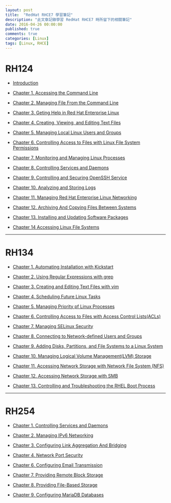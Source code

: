 ```yaml
---
layout: post
title:  "RedHat RHCE7 學習筆記"
description: "此文章記錄學習 RedHat RHCE7 時所留下的相關筆記"
date: 2016-04-26 00:00:00
published: true
comments: true
categories: [Linux]
tags: [Linux, RHCE]
---
```


RH124
=====

- [Introduction](https://github.com/godleon/godleon.github.io/blob/master/_posts/2016/2016-02-17-RHCE7-RH124-LearningNotes-CH01_03.md#intro)

- [Chapter 1. Accessing the Command Line](https://github.com/godleon/godleon.github.io/blob/master/_posts/2016/2016-02-17-RHCE7-RH124-LearningNotes-CH01_03.md#ch1)

- [Chapter 2. Managing File From the Command Line](https://github.com/godleon/godleon.github.io/blob/master/_posts/2016/2016-02-17-RHCE7-RH124-LearningNotes-CH01_03.md#ch2)

- [Chapter 3. Geting Help in Red Hat Enterprise Linux](https://github.com/godleon/godleon.github.io/blob/master/_posts/2016/2016-02-17-RHCE7-RH124-LearningNotes-CH01_03.md#ch3)

- [Chapter 4. Creating, Viewing, and Editing Text Files](https://github.com/godleon/godleon.github.io/blob/master/_posts/2016/2016-04-03-RHCE7-RH124-LearningNotes-CH04_06.md#ch4)

- [Chapter 5. Managing Local Linux Users and Groups](https://github.com/godleon/godleon.github.io/blob/master/_posts/2016/2016-04-03-RHCE7-RH124-LearningNotes-CH04_06.md#ch5)

- [Chapter 6. Controlling Access to Files with Linux File System Permissions](https://github.com/godleon/godleon.github.io/blob/master/_posts/2016/2016-04-03-RHCE7-RH124-LearningNotes-CH04_06.md#ch6)

- [Chapter 7. Monitoring and Managing Linux Processes](https://github.com/godleon/godleon.github.io/blob/master/_posts/2016/2016-04-14-RHCE7-RH124-LearningNotes-CH07_MonitoringAndManagingLinuxProcesses.md)

- [Chapter 8. Controlling Services and Daemons](https://github.com/godleon/godleon.github.io/blob/master/_posts/2016/2016-04-19-RHCE7-RH124-LearningNotes-CH08_ControllingServicesAndDaemons.md)

- [Chapter 9. Controlling and Securing OpenSSH Service](https://github.com/godleon/godleon.github.io/blob/master/_posts/2016/2016-04-20-RHCE7-RH124-LearningNotes-CH09_ConfiguringAndSecuringOpenSSHService.md)

- [Chapter 10. Analyzing and Storing Logs](https://github.com/godleon/godleon.github.io/blob/master/_posts/2016/2016-04-25-RHCE7-RH124-LearningNotes-CH10_AnalyzingAndStoringLogs.md)

- [Chapter 11. Managing Red Hat Enterprise Linux Networking](https://github.com/godleon/godleon.github.io/blob/master/_posts/2016/2016-04-26-RHCE7-RH124-LearningNotes-CH11_ManagingRedHatEnterpriseLinuxNetworking.md)

- [Chapter 12. Archiving And Copying Files Between Systems](https://github.com/godleon/godleon.github.io/blob/master/_posts/2016/2016-04-27-RHCE7-RH124-LearningNotes-CH12-ArchvingAndCopyingFilesBetweenSystems.md)

- [Chapter 13. Installing and Updating Software Packages](https://github.com/godleon/godleon.github.io/blob/master/_posts/2016/2016-04-28-RHCE7-RH124-LearningNotes-CH13_InstallingAndUpdatingSoftwarePackages.md)

- [Chapter 14 Accessing Linux File Systems](https://github.com/godleon/godleon.github.io/blob/master/_posts/2016/2016-04-28-RHCE7-RH124-LearningNotes-CH14_AccessingLinuxFileSystems.md)

---------------------------------

RH134
=====

- [Chapter 1. Automating Installation with Kickstart](https://github.com/godleon/godleon.github.io/blob/master/_posts/2016/2016-04-29-RHCE7-RH134-LearningNotes-CH01_AutomatingInstallationWithKickstart.md)

- [Chapter 2. Using Regular Expressions with grep](https://github.com/godleon/godleon.github.io/blob/master/_posts/2016/2016-04-29-RHCE7-RH134-LearningNotes-CH02_UsingRegularExpressionsWithGrep.md)

- [Chapter 3. Creating and Editing Text Files with vim](https://github.com/godleon/godleon.github.io/blob/master/_posts/2016/2016-05-05-RHCE7-RH134-LearningNotes-CH03_CreatingAndEditingTextFilesWithVim.md)

- [Chapter 4. Scheduling Future Linux Tasks](https://github.com/godleon/godleon.github.io/blob/master/_posts/2016/2016-05-05-RHCE7-RH134-LearningNotes-CH04_SchedulingFutureLinuxTasks.md   )

- [Chapter 5. Managing Priority pf Linux Processes](https://github.com/godleon/godleon.github.io/blob/master/_posts/2016/2016-05-05-RHCE7-RH134-LearningNotes-CH05_ManagingPriorityOfLinuxProcesses.md)

- [Chapter 6. Controlling Access to Files with Access Control Lists(ACLs)](https://github.com/godleon/godleon.github.io/blob/master/_posts/2016/2016-05-07-RHCE7-RH134-LearningNotes-CH06_ControllingAccessToFilesWithAccessControlLists.md)

- [Chapter 7. Managing SELinux Security](https://github.com/godleon/godleon.github.io/blob/master/_posts/2016/2016-05-09-RHCE7-RH134-LearningNotes-CH07_ManagingSELinuxSecurity.md)

- [Chapter 8. Connecting to Network-defined Users and Groups](https://github.com/godleon/godleon.github.io/blob/master/_posts/2016/2016-05-10-RHCE7-RH134-LearningNotes-CH08_ConnectingToNetwork-DefinedUsersAndGroups.md)

- [Chapter 9. Adding Disks, Partitions, and File Systems to a Linux System](https://github.com/godleon/godleon.github.io/blob/master/_posts/2016/2016-05-11-RHCE7-RH134-LearningNotes-CH09_AddingDisksPartitionAndFileSystemsToALinuxSystem.md)

- [Chapter 10. Managing Logical Volume Management(LVM) Storage](https://github.com/godleon/godleon.github.io/blob/master/_posts/2016/2016-05-12-RHCE7-RH134-LearningNotes-CH10_ManagingLogicalVolumeManagement%28LVM%29Storage.md)

- [Chapter 11. Accessing Network Storage with Network File System (NFS)](https://github.com/godleon/godleon.github.io/blob/master/_posts/2016/2016-05-13-RHCE7-RH134-LearningNotes-CH11_AccessingNetworkStorageWithNetworkFileSystem%28NFS%29.md)


- [Chapter 12. Accessing Network Storage with SMB](https://github.com/godleon/godleon.github.io/blob/master/_posts/2016/2016-05-13-RHCE7-RH134-LearningNotes-CH12_AccessingNetworkStorageWithSMB.md)

- [Chapter 13. Controlling and Troubleshooting the RHEL Boot Process](https://github.com/godleon/godleon.github.io/blob/master/_posts/2016/2016-05-14-RHCE7-RH134-LearningNotes-CH13_ControllingAndTroubleshootingTheRHELBootProcess.md)

---------------------------------

RH254
=====

- [Chapter 1. Controlling Services and Daemons](https://github.com/godleon/godleon.github.io/blob/master/_posts/2016/2016-05-21-RHCE7-RH254-LearningNotes-CH01_ControllingServicesAndDaemons.md)

- [Chapter 2. Managing IPv6 Networking](https://github.com/godleon/godleon.github.io/blob/master/_posts/2016/2016-05-24-RHCE7-RH254-LearningNotes-CH02_ManagingIPv6Networking.md)

- [Chapter 3. Configuring Link Aggregation And Bridging](https://github.com/godleon/godleon.github.io/blob/master/_posts/2016/2016-05-25-RHCE7-RH254-LearningNotes-CH03_ConfiguringLinkAggregationAndBridging.md)

- [Chapter 4. Network Port Security](https://github.com/godleon/godleon.github.io/blob/master/_posts/2016/2016-05-29-RHCE7-RH254-LearningNotes-CH04_NetworkPortSecurity.md)

- [Chapter 6. Configuring Email Transmission](https://github.com/godleon/godleon.github.io/blob/master/_posts/2016/2016-05-29-RHCE7-RH254-LearningNotes-CH06_ConfiguringEmailTransmission.md)

- [Chapter 7. Providing Remote Block Storage](https://github.com/godleon/godleon.github.io/blob/master/_posts/2016/2016-05-31-RHCE7-RH254-LearningNotes-CH07_ProvidingRemoteBlockStorage.md)

- [Chapter 8. Providing File-Based Storage](https://github.com/godleon/godleon.github.io/blob/master/_posts/2016/2016-06-03-RHCE7-RH254-LearningNotes-CH08_ProvidingFileBasedStorage.md)

- [Chapter 9. Configuring MariaDB Databases](https://github.com/godleon/godleon.github.io/blob/master/_posts/2016/2016-06-05-RHCE7-RH254-LearningNotes-CH09_ConfiguringMariaDBDatabases.md)

